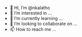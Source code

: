 - 👋 Hi, I’m @nkalatho
- 👀 I’m interested in ...
- 🌱 I’m currently learning ...
- 💞️ I’m looking to collaborate on ...
- 📫 How to reach me ...

<!---
nkalatho/nkalatho is a ✨ special ✨ repository because its `README.md` (this file) appears on your GitHub profile.
You can click the Preview link to take a look at your changes.
--->
